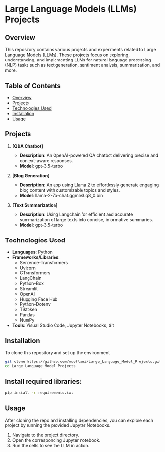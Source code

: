 # Large Language Models (LLMs) Projects

## Overview
This repository contains various projects and experiments related to Large Language Models (LLMs). These projects focus on exploring, understanding, and implementing LLMs for natural language processing (NLP) tasks such as text generation, sentiment analysis, summarization, and more.

## Table of Contents
- [Overview](#overview)
- [Projects](#projects)
- [Technologies Used](#technologies-used)
- [Installation](#installation)
- [Usage](#usage)

## Projects
1. **[Q&A Chatbot]**  
   - **Description**: An OpenAI-powered QA chatbot delivering precise and context-aware responses.
   - **Model**: gpt-3.5-turbo

2. **[Blog Generation]**  
   - **Description**: An app using Llama 2 to effortlessly generate engaging blog content with customizable topics and styles.
   - **Model**: llama-2-7b-chat.ggmlv3.q8_0.bin
  
3. **[Text Summarization]**  
   - **Description**: Using Langchain for efficient and accurate summarization of large texts into concise, informative summaries.
   - **Model**: gpt-3.5-turbo

## Technologies Used
- **Languages**: Python
- **Frameworks/Libraries**: 
  - Sentence-Transformers
  - Uvicorn
  - CTransformers
  - LangChain
  - Python-Box
  - Streamlit
  - OpenAI
  - Hugging Face Hub
  - Python-Dotenv
  - Tiktoken
  - Pandas
  - NumPy
- **Tools**: Visual Studio Code, Jupyter Notebooks, Git

## Installation
To clone this repository and set up the environment:

```bash
git clone https://github.com/msoflaei/Large_Language_Model_Projects.git
cd Large_Language_Model_Projects
```

## Install required libraries:
```bash
pip install -r requirements.txt
```

## Usage
After cloning the repo and installing dependencies, you can explore each project by running the provided Jupyter Notebooks.

1. Navigate to the project directory.
2. Open the corresponding Jupyter notebook.
3. Run the cells to see the LLM in action.


